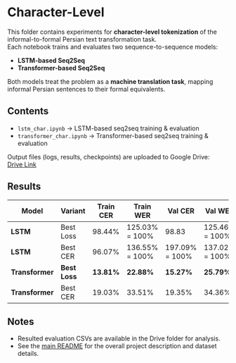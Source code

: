 # Character-Level

This folder contains experiments for **character-level tokenization** of the informal-to-formal Persian text transformation task.  
Each notebook trains and evaluates two sequence-to-sequence models:

- **LSTM-based Seq2Seq**
- **Transformer-based Seq2Seq**

Both models treat the problem as a **machine translation task**, mapping informal Persian sentences to their formal equivalents.


## Contents
- `lstm_char.ipynb` → LSTM-based seq2seq training & evaluation
- `transformer_char.ipynb` → Transformer-based seq2seq training & evaluation

Output files (logs, results, checkpoints) are uploaded to Google Drive:  
[Drive Link](https://drive.google.com/drive/folders/1L3cfYZNZHHIx67DlljzoLNQEdfAyNGn1?usp=sharing)


## Results

| Model         | Variant   | Train CER | Train WER | Val CER | Val WER | Test CER | Test WER |
|---------------|-----------|-----------|-----------|---------|---------|----------|----------|
| **LSTM**      | Best Loss | 98.44%    | 125.03% = 100%    | 98.83  | 125.46% = 100%  | 98.75%   | 126.03% = 100%   |
| **LSTM**      | Best CER  | 96.07%    | 136.55% = 100%    | 197.09% = 100%  | 137.02% = 100%  | 193.13% = 100%   | 138.94% = 100%   |
| **Transformer** | **Best Loss** | **13.81%**    | **22.88%**    | **15.27%**  | **25.79%**  | **15.44%**   | **26.11%**   |
| **Transformer** | Best CER  | 19.03%    | 33.51%    | 19.35%  | 34.36%  | 19.66%   | 35.04%   |


## Notes
- Resulted evaluation CSVs are available in the Drive folder for analysis.
- See the [main README](../README.md) for the overall project description and dataset details.

